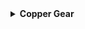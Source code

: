 <details>
<summary><strong>Copper Gear</strong></summary>

<table>
  <tr>
    <td><strong>Name</strong></td>
    <td><strong>Copper Gear</strong></td>
  </tr>
  <tr>
    <td><strong>Description</strong></td>
    <td>Increase attack speed while within the Teleporter zone.</td>
  </tr>
  <tr>
    <td><strong>Details</strong></td>
    <td>Increase <strong>attack speed</strong> by <strong>25%</strong> (<em>+25% per stack</em>) while inside the Teleporter zone.</td>
  </tr>
  <tr>
    <td><strong>Rarity</strong></td>
    <td><strong>Common</strong></td>
  </tr>
  <tr>
    <td><strong>Category</strong></td>
    <td>Damage, HoldoutZoneRelated</td>
  </tr>
  <tr>
    <td><strong>Corrupt</strong></td>
    <td><strong>Brass Screws</strong></td>
  </tr>
  <tr>
    <td><strong>Stats</strong></td>
    <td>
      <table border="1">
          <tr>
            <th align="center">Stat</th>
            <th align="center">Value</th>
            <th align="center">Stack</th>
            <th align="center">Add</th>
          </tr>
          <tr>
            <td align="center">Attack Speed</td>
            <td align="center">25%</td>
            <td align="center">Linear</td>
            <td align="center">+25%</td>
          </tr>
        </table>
    </td>
  </tr>
  <tr>
    <td><strong>Notes</strong></td>
    <td>
      <ul>
        <li>Provides the Copper Gear buff while within the teleporter radius.</li>
        <li>Leaving the teleporter radius will result in the buff expiring after 1 second.</li>
        <li>Unavailable in the Simulacrum alternate gamemode.</li>
      </ul>
    </td>
  </tr>
  <tr>
    <td><strong>Logbook</strong></td>
    <td>
      <em>//--AUTO-TRANSCRIPTION FROM UES [Redacted] --//</em><br><br>
      <em>"Hey, you know those clockmakers we met when we went on that trip to Earth?"</em><br><br>
      <em>"Yeah, I remember. Why are you bringing them up now?"</em><br><br>
      <em>"A couple o' them told me that they were always in the zone when wearing one of these gears 'round their wrist. Said it helped 'em work way faster."</em><br><br>
      <em>"I see but… what does that have to do with the mountain of lemurian corpses behind you?"</em><br><br>
      <em>"Well, uh… I can tell you that it works."</em>
    </td>
  </tr>
</table>

</details>
